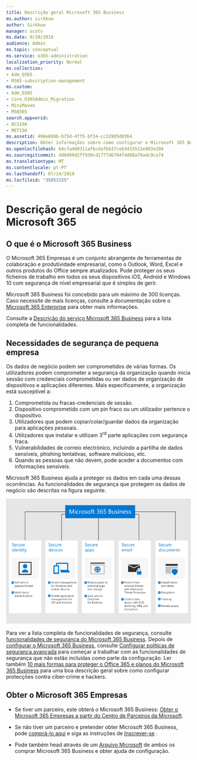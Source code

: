 ```yaml
---
title: Descrição geral Microsoft 365 Business
ms.author: sirkkuw
author: Sirkkuw
manager: scotv
ms.date: 9/20/2018
audience: Admin
ms.topic: conceptual
ms.service: o365-administration
localization_priority: Normal
ms.collection:
- Adm_O365
- M365-subscription-management
ms.custom:
- Adm_O365
- Core_O365Admin_Migration
- MiniMaven
- MSB365
search.appverid:
- BCS160
- MET150
ms.assetid: 496e690b-b75d-4ff5-bf34-cc32905d0364
description: Obter informações sobre como configurar o Microsoft 365 Business.
ms.openlocfilehash: 64cfa460311af6cdafb637ceb3415511e003e394
ms.sourcegitcommit: dd0d99d2ff930cd1777d6704f4d88a70adc9ca74
ms.translationtype: MT
ms.contentlocale: pt-PT
ms.lasthandoff: 07/24/2019
ms.locfileid: "35853155"
---
```

# <a name="overview-of-microsoft-365-business"></a>Descrição geral de negócio Microsoft 365

## <a name="what-is-microsoft-365-business"></a>O que é o Microsoft 365 Business

O Microsoft 365 Empresas é um conjunto abrangente de ferramentas de colaboração e produtividade empresarial, como o Outlook, Word, Excel e outros produtos do Office sempre atualizados. Pode proteger os seus ficheiros de trabalho em todos os seus dispositivos iOS, Android e Windows 10 com segurança de nível empresarial que é simples de gerir.
  
Microsoft 365 Business foi concebido para um máximo de 300 licenças. Caso necessite de mais licenças, consulte a documentação sobre o [Microsoft 365 Enterprise](https://go.microsoft.com/fwlink/p/?linkid=860986) para obter mais informações.

Consulte a [Descrição do serviço Microsoft 365 Business](https://docs.microsoft.com/office365/servicedescriptions/microsoft-365-service-descriptions/microsoft-365-business-service-description) para a lista completa de funcionalidades.
  
## <a name="small-business-security-needs"></a>Necessidades de segurança de pequena empresa

Os dados de negócio podem ser comprometidos de várias formas. Os utilizadores podem comprometer a segurança da organização quando inicia sessão com credenciais comprometidas ou ver dados de organização de dispositivos e aplicações diferentes. Mais especificamente, a organização está susceptível a:

1. Comprometida ou fracas-credenciais de sessão.
2. Dispositivo comprometido com um pin fraco ou um utilizador pertence o dispositivo.
3. Utilizadores que podem copiar/colar/guardar dados da organização para aplicações pessoais.
4. Utilizadores que instalar e utilizam 3<sup>rd</sup> parte aplicações com segurança fraca.
5. Vulnerabilidades de correio electrónico, incluindo a partilha de dados sensíveis, phishing tentativas, software malicioso, etc.
6. Quando as pessoas que não devem, pode aceder a documentos com informações sensíveis.

Microsoft 365 Business ajuda a proteger os dados em cada uma dessas ocorrências. As funcionalidades de segurança que protegem os dados de negócio são descritas na figura seguinte.

![Figura que mostra como o M365B protege a sua empresa.](media/m365businessvalueadd.png)

Para ver a lista completa de funcionalidades de segurança, consulte [funcionalidades de segurança do Microsoft 365 Business](security-features.md). Depois de [configurar o Microsoft 365 Business](set-up.md), consulte [Configurar políticas de segurança avançada](set-up-advanced-security.md) para começar a trabalhar com as funcionalidades de segurança que não estão incluídas como parte da configuração. Ler também [10 mais formas para proteger o Office 365 e planos do Microsoft 365 Business](https://docs.microsoft.com/office365/admin/security-and-compliance/secure-your-business-data) para uma boa descrição geral sobre como configurar protecções contra ciber-crime e hackers.

## <a name="get-microsoft-365-business"></a>Obter o Microsoft 365 Empresas

- Se tiver um parceiro, este obterá o Microsoft 365 Business: [Obter o Microsoft 365 Empresas a partir do Centro de Parceiros da Microsoft](get-microsoft-365-business.md#get-microsoft-365-business-from-microsoft-partner-center).

- Se não tiver um parceiro e pretender obter Microsoft 365 Business, pode [comprá-lo aqui](https://www.microsoft.com/microsoft-365/business) e siga as instruções de [Inscrever-se](sign-up.md) .

- Pode também head através de um [Arquivo Microsoft](https://www.microsoft.com/en-us/store/locations/find-a-store?icid=en-us_UF_FAS) de ambos os comprar Microsoft 365 Business e obter ajuda de configuração.
